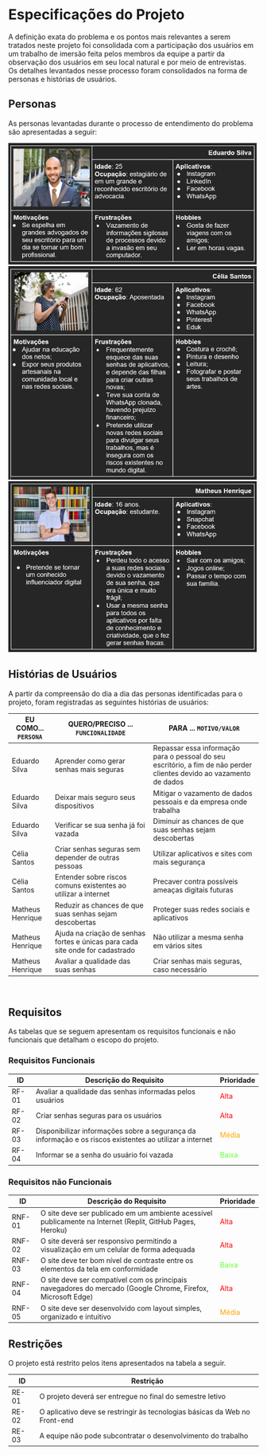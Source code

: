 # Especificações do Projeto

A definição exata do problema e os pontos mais relevantes a serem tratados neste projeto foi consolidada com a participação dos usuários em um trabalho de imersão feita pelos membros da equipe a partir da observação dos usuários em seu local natural e por meio de entrevistas.  
Os detalhes levantados nesse processo foram consolidados na forma de personas e histórias de usuários.

## Personas

As personas levantadas durante o processo de entendimento do problema são apresentadas a seguir:  

<img scale=1.2 src="https://github.com/ICEI-PUC-Minas-PMV-ADS/pmv-ads-2022-2-e1-proj-web-t2-seguranca_informacao/blob/main/docs/img/persona1.png?raw=true" width="500" />  

<br/>

<img src="https://github.com/ICEI-PUC-Minas-PMV-ADS/pmv-ads-2022-2-e1-proj-web-t2-seguranca_informacao/blob/main/docs/img/persona2.png?raw=true" width="500" />  

<br/>

<img src="https://github.com/ICEI-PUC-Minas-PMV-ADS/pmv-ads-2022-2-e1-proj-web-t2-seguranca_informacao/blob/main/docs/img/persona3.png?raw=true" width="500" />  

<br/>

## Histórias de Usuários

A partir da compreensão do dia a dia das personas identificadas para o projeto, foram registradas as seguintes histórias de usuários:

|EU COMO... `PERSONA`| QUERO/PRECISO ... `FUNCIONALIDADE` |PARA ... `MOTIVO/VALOR`                 |
|--------------------|------------------------------------|----------------------------------------|
|Eduardo Silva|Aprender como gerar senhas mais seguras|Repassar essa informação para o pessoal do seu escritório, a fim de não perder clientes devido ao vazamento de dados|
|Eduardo Silva|Deixar mais seguro seus dispositivos|Mitigar o vazamento de dados pessoais e da empresa onde trabalha|
|Eduardo Silva|Verificar se sua senha já foi vazada|Diminuir as chances de que suas senhas sejam descobertas|
|Célia Santos|Criar senhas seguras sem depender de outras pessoas|Utilizar aplicativos e sites com mais segurança|
|Célia Santos|Entender sobre riscos comuns existentes ao utilizar a internet|Precaver contra possíveis ameaças digitais futuras|
|Matheus Henrique|Reduzir as chances de que suas senhas sejam descobertas|Proteger suas redes sociais e aplicativos|
|Matheus Henrique|Ajuda na criação de senhas fortes e únicas para cada site onde for cadastrado|Não utilizar a mesma senha em vários sites|
|Matheus Henrique|Avaliar a qualidade das suas senhas|Criar senhas mais seguras, caso necessário|

<br/>

## Requisitos

As tabelas que se seguem apresentam os requisitos funcionais e não funcionais que detalham o escopo do projeto.

### Requisitos Funcionais

|ID    | Descrição do Requisito  | Prioridade |
|------|-----------------------------------------|----|
|RF-01|Avaliar a qualidade das senhas informadas pelos usuários|<span style="color:red">Alta</span>|
|RF-02|Criar senhas seguras para os usuários|<span style="color:red">Alta</span>|
|RF-03|Disponibilizar informações sobre a segurança da informação e os riscos existentes ao utilizar a internet|<span style="color:orange">Média</span>|
|RF-04|Informar se a senha do usuário foi vazada|<span style="color:#66ff33">Baixa</span>|


### Requisitos não Funcionais

|ID     | Descrição do Requisito  |Prioridade |
|-------|-------------------------|----|
|RNF-01|O site deve ser publicado em um ambiente acessível publicamente na Internet (Replit, GitHub Pages, Heroku)|<span style="color:red">Alta</span>|
|RNF-02|O site deverá ser responsivo permitindo a visualização em um celular de forma adequada|<span style="color:red">Alta</span>|
|RNF-03|O site deve ter bom nível de contraste entre os elementos da tela em conformidade|<span style="color:#66ff33">Baixa</span>|
|RNF-04|O site deve ser compatível com os principais navegadores do mercado (Google Chrome, Firefox, Microsoft Edge)|<span style="color:red">Alta</span>|
|RNF-05|O site deve ser desenvolvido com layout simples, organizado e intuitivo|<span style="color:orange">Média</span>|

## Restrições

O projeto está restrito pelos itens apresentados na tabela a seguir.

|ID| Restrição                                             |
|--|-------------------------------------------------------|
|RE-01|O projeto deverá ser entregue no final do semestre letivo|
|RE-02|O aplicativo deve se restringir às tecnologias básicas da Web no Front-end|
|RE-03|A equipe não pode subcontratar o desenvolvimento do trabalho|